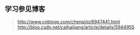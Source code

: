 ## 学习参见博客  
> http://www.cnblogs.com/chenpi/p/6947441.html
> http://blog.csdn.net/caihaijiang/article/details/5944955